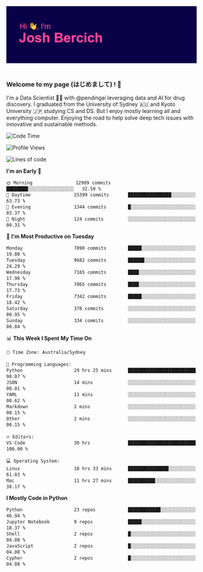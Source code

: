 
<div align="center">
<img src="profile-banner.png" />
</div>

</br>

### Welcome to my page (はじめまして) ! 🌸

I'm a Data Scientist 👨‍🔬 with @pendingai leveraging data and AI for drug discovery. I graduated from the University of Sydney 🇦🇺 and Kyoto University 🇯🇵 studying CS and DS. But I enjoy mostly learning all and everything computer. Enjoying the road to help solve deep tech issues with innovative and sustainable methods.

<!--START_SECTION:waka-->
![Code Time](http://img.shields.io/badge/Code%20Time-262%20hrs%2010%20mins-blue)

![Profile Views](http://img.shields.io/badge/Profile%20Views-1-blue)

![Lines of code](https://img.shields.io/badge/From%20Hello%20World%20I%27ve%20Written-10.9%20million%20lines%20of%20code-blue)

**I'm an Early 🐤** 

```text
🌞 Morning                12989 commits       ████████░░░░░░░░░░░░░░░░░   32.59 % 
🌆 Daytime                25399 commits       ████████████████░░░░░░░░░   63.73 % 
🌃 Evening                1344 commits        █░░░░░░░░░░░░░░░░░░░░░░░░   03.37 % 
🌙 Night                  124 commits         ░░░░░░░░░░░░░░░░░░░░░░░░░   00.31 % 
```
📅 **I'm Most Productive on Tuesday** 

```text
Monday                   7890 commits        █████░░░░░░░░░░░░░░░░░░░░   19.80 % 
Tuesday                  9682 commits        ██████░░░░░░░░░░░░░░░░░░░   24.29 % 
Wednesday                7165 commits        ████░░░░░░░░░░░░░░░░░░░░░   17.98 % 
Thursday                 7065 commits        ████░░░░░░░░░░░░░░░░░░░░░   17.73 % 
Friday                   7342 commits        █████░░░░░░░░░░░░░░░░░░░░   18.42 % 
Saturday                 378 commits         ░░░░░░░░░░░░░░░░░░░░░░░░░   00.95 % 
Sunday                   334 commits         ░░░░░░░░░░░░░░░░░░░░░░░░░   00.84 % 
```


📊 **This Week I Spent My Time On** 

```text
🕑︎ Time Zone: Australia/Sydney

💬 Programming Languages: 
Python                   29 hrs 25 mins      █████████████████████████   98.07 % 
JSON                     14 mins             ░░░░░░░░░░░░░░░░░░░░░░░░░   00.81 % 
YAML                     11 mins             ░░░░░░░░░░░░░░░░░░░░░░░░░   00.62 % 
Markdown                 2 mins              ░░░░░░░░░░░░░░░░░░░░░░░░░   00.15 % 
Other                    2 mins              ░░░░░░░░░░░░░░░░░░░░░░░░░   00.15 % 

🔥 Editors: 
VS Code                  30 hrs              █████████████████████████   100.00 % 

💻 Operating System: 
Linux                    18 hrs 33 mins      ███████████████░░░░░░░░░░   61.83 % 
Mac                      11 hrs 27 mins      ██████████░░░░░░░░░░░░░░░   38.17 % 
```

**I Mostly Code in Python** 

```text
Python                   23 repos            ████████████░░░░░░░░░░░░░   46.94 % 
Jupyter Notebook         9 repos             █████░░░░░░░░░░░░░░░░░░░░   18.37 % 
Shell                    2 repos             █░░░░░░░░░░░░░░░░░░░░░░░░   04.08 % 
JavaScript               2 repos             █░░░░░░░░░░░░░░░░░░░░░░░░   04.08 % 
Cypher                   2 repos             █░░░░░░░░░░░░░░░░░░░░░░░░   04.08 % 
```




<!--END_SECTION:waka-->
